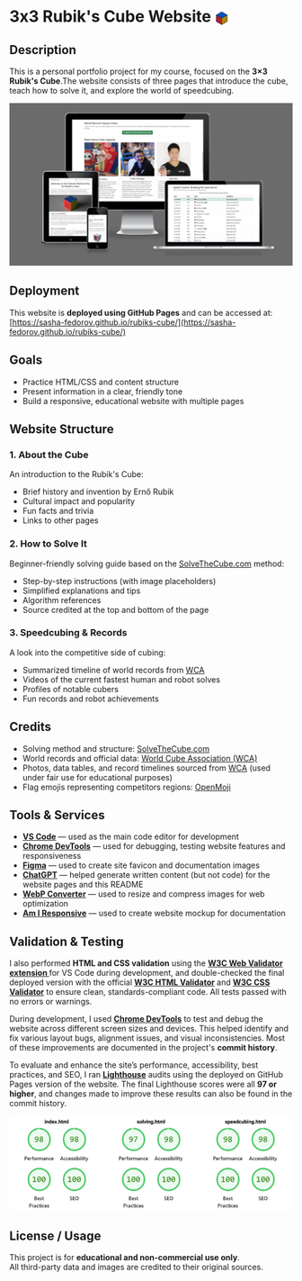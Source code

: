 # 3x3 Rubik's Cube Website <img src="./assets/images/favicon.svg" alt="Website Favicon" width="24" style="vertical-align: middle;">


## Description

This is a personal portfolio project for my course, focused on the **3×3 Rubik's Cube**.The website consists of three pages that introduce the cube, teach how to solve it, and explore the world of speedcubing.

![Responsive Mockup](./documentation/images/mockup.webp)

## Deployment

This website is **deployed using GitHub Pages** and can be accessed at: [https://sasha-fedorov.github.io/rubiks-cube/](https://sasha-fedorov.github.io/rubiks-cube/)

## Goals

- Practice HTML/CSS and content structure
- Present information in a clear, friendly tone
- Build a responsive, educational website with multiple pages


## Website Structure

### 1. **About the Cube**

An introduction to the Rubik's Cube:

- Brief history and invention by Ernő Rubik
- Cultural impact and popularity
- Fun facts and trivia
- Links to other pages

### 2. **How to Solve It**

Beginner-friendly solving guide based on the [SolveTheCube.com](https://solvethecube.com/) method:

- Step-by-step instructions (with image placeholders)
- Simplified explanations and tips
- Algorithm references
- Source credited at the top and bottom of the page

### 3. **Speedcubing & Records**

A look into the competitive side of cubing:

- Summarized timeline of world records from [WCA](https://www.worldcubeassociation.org/)
- Videos of the current fastest human and robot solves
- Profiles of notable cubers
- Fun records and robot achievements


## Credits

- Solving method and structure: [SolveTheCube.com](https://solvethecube.com/)
- World records and official data: [World Cube Association (WCA)](https://www.worldcubeassociation.org/)
- Photos, data tables, and record timelines sourced from [WCA](https://www.worldcubeassociation.org/) (used under fair use for educational purposes)
- Flag emojis representing competitors regions: [OpenMoji](https://openmoji.org/)


## Tools & Services

- **[VS Code](https://code.visualstudio.com/)** — used as the main code editor for development
- **[Chrome DevTools](https://developer.chrome.com/docs/devtools)** — used for debugging, testing website features and responsiveness 
- **[Figma](https://www.figma.com/)** — used to create site favicon and documentation images
- **[ChatGPT](https://chat.openai.com/)** — helped generate written content (but not code) for the website pages and this README
- **[WebP Converter](https://developers.google.com/speed/webp)** — used to resize and compress images for web optimization
- **[Am I Responsive](https://ui.dev/amiresponsive)** — used to create website mockup for documentation


## Validation & Testing


I also performed **HTML and CSS validation** using the **[W3C Web Validator extension ](https://marketplace.visualstudio.com/items?itemName=CelianRiboulet.webvalidator)** for VS Code during development, and double-checked the final deployed version with the official **[W3C HTML Validator](https://validator.w3.org/)** and **[W3C CSS Validator](https://jigsaw.w3.org/css-validator/)** to ensure clean, standards-compliant code. All tests passed with no errors or warnings.

During development, I used **[Chrome DevTools](https://developer.chrome.com/docs/devtools)** to test and debug the website across different screen sizes and devices. This helped identify and fix various layout bugs, alignment issues, and visual inconsistencies. Most of these improvements are documented in the project's **commit history**.

To evaluate and enhance the site’s performance, accessibility, best practices, and SEO, I ran **[Lighthouse](https://developer.chrome.com/docs/lighthouse)** audits using the deployed on GitHub Pages version of the website. The final Lighthouse scores were all **97 or higher**, and changes made to improve these results can also be found in the commit history.

![Lighthouse Report Screenshot](./documentation/images/lighthouse.png)


## License / Usage

This project is for **educational and non-commercial use only**.  
All third-party data and images are credited to their original sources.

